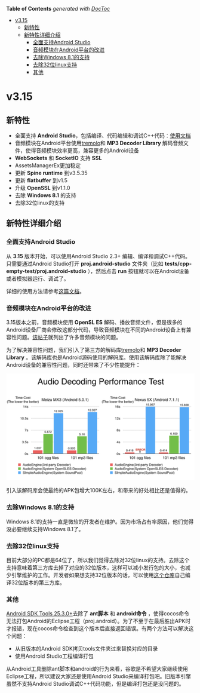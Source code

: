 <!-- START doctoc generated TOC please keep comment here to allow auto update -->
<!-- DON'T EDIT THIS SECTION, INSTEAD RE-RUN doctoc TO UPDATE -->
**Table of Contents**  *generated with [DocToc](https://github.com/thlorenz/doctoc)*

- [v3.15](#v315)
  - [新特性](#%E6%96%B0%E7%89%B9%E6%80%A7)
  - [新特性详细介绍](#%E6%96%B0%E7%89%B9%E6%80%A7%E8%AF%A6%E7%BB%86%E4%BB%8B%E7%BB%8D)
    - [全面支持Android Studio](#%E5%85%A8%E9%9D%A2%E6%94%AF%E6%8C%81android-studio)
    - [音频模块在Android平台的改进](#%E9%9F%B3%E9%A2%91%E6%A8%A1%E5%9D%97%E5%9C%A8android%E5%B9%B3%E5%8F%B0%E7%9A%84%E6%94%B9%E8%BF%9B)
    - [去除Windows 8.1的支持](#%E5%8E%BB%E9%99%A4windows-81%E7%9A%84%E6%94%AF%E6%8C%81)
    - [去除32位linux支持](#%E5%8E%BB%E9%99%A432%E4%BD%8Dlinux%E6%94%AF%E6%8C%81)
    - [其他](#%E5%85%B6%E4%BB%96)

<!-- END doctoc generated TOC please keep comment here to allow auto update -->

# v3.15

## 新特性

* 全面支持 __Android Studio__，包括编译、代码编辑和调试C++代码：[使用文档](https://github.com/chukong/cocos-docs/blob/v3-unified-documentation/installation/Android-Studio.md)
* 音频模块在Android平台使用[tremolo](http://wss.co.uk/pinknoise/tremolo/)和 __MP3 Decoder Library__ 解码音频文件，使得音频模块效率更高，兼容更多的Android设备
* __WebSockets__ 和 __SocketIO__ 支持 __SSL__
* AssetsManagerEx更加稳定
* 更新 __Spine runtime__ 到v3.5.35
* 更新 __flatbuffer__ 到v1.5
* 升级 __OpenSSL__ 到v1.1.0
* 去除 __Windows 8.1__ 的支持
* 去除32位linux的支持


## 新特性详细介绍

### 全面支持Android Studio

从 __3.15__ 版本开始，可以使用Android Studio 2.3+ 编辑、编译和调试C++代码。只需要通过Android Studio打开 __proj.android-studio__ 文件夹（比如 __tests/cpp-empty-test/proj.android-studio__ ），然后点击 __run__ 按钮就可以在Android设备或者模拟器运行、调试了。

详细的使用方法请参考[这篇文档](https://github.com/chukong/cocos-docs/blob/v3-unified-documentation/installation/Android-Studio.md)。

### 音频模块在Android平台的改进

3.15版本之前，音频模块使用 __OpenSL ES__ 解码、播放音频文件，但是很多的Android设备厂商会修改这部分代码，导致音频模块在不同的Android设备上有兼容性问题。[该帖子](http://discuss.cocos2d-x.org/t/android-audio-decoding-issues-discussion/34610)就列出了许多音频模块的问题。

为了解决兼容性问题，我们引入了第三方的解码库[tremolo](http://wss.co.uk/pinknoise/tremolo/)和 __MP3 Decoder Library__ 。该解码库也是Android源码使用的解码库。使用该解码库除了能解决Android设备的兼容性问题，同时还带来了不少性能提升：

![audio performance](https://raw.githubusercontent.com/minggo/Pictures/master/AudioDecodingPerfTest.png)

引入该解码库会使最终的APK包增大100K左右，和带来的好处相比还是值得的。

### 去除Windows 8.1的支持

Windows 8.1的支持一直是微软的开发者在维护。因为市场占有率原因，他们觉得没必要继续支持Windows 8.1了。

### 去除32位linux支持

目前大部分的PC都是64位了，所以我们觉得去除对32位linux的支持。去除这个支持意味着第三方库去掉了对应的32位版本，这样可以减小发行包的大小，也减少引擎维护的工作。开发者如果想支持32位版本的话，可以使用[这个仓库](https://github.com/cocos2d/cocos2d-x-3rd-party-libs-src)自己编译32位版本的第三方库。

### 其他

[Android SDK Tools 25.3.0+](http://tools.android.com/recent/androidsdktoolsrevision2530feb2017)去除了 __ant脚本__ 和 __android命令__ ，使得cocos命令无法打包Android的Eclipse工程（proj.android）。为了不至于在最后胜出APK时才报错，现在cocos命令检查到这个版本后直接返回错误。有两个方法可以解决这个问题：

* 从旧版本的Android SDK拷贝tools文件夹过来替换对应的目录
* 使用Android Studio工程编译打包

从Android工具删除ant脚本和android的行为来看，谷歌是不希望大家继续使用Eclipse工程，所以建议大家还是使用Android Studio来编译打包吧。旧版本引擎虽然不支持Android Studio调试C++代码功能，但是编译打包还是没问题的。
